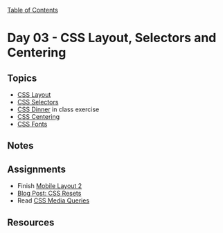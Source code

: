 [Table of Contents](/README.md)

# Day 03 - CSS Layout, Selectors and Centering

## Topics
* [CSS Layout](/units/css-layout/README.md)
* [CSS Selectors](/units/css-selectors/README.md)
* [CSS Dinner](http://flukeout.github.io/) in class exercise
* [CSS Centering](/units/css-centering/README.md)
* [CSS Fonts](https://developers.google.com/fonts/docs/getting_started)

## Notes
<!-- More detailed notes from class, including whiteboard photos etc -->

<!-- ## Code
[Code we wrote in class today](https://github.com/TIY-Austin-Front-End-Engineering/Curriculum/tree/master/notes/day-03/examples) -->

## Assignments
* Finish [Mobile Layout 2](https://online.theironyard.com/library/paths/115/units/377/assignments/649)
* [Blog Post: CSS Resets](https://online.theironyard.com/library/paths/115/units/377/assignments/645)
* Read [CSS Media Queries](/units/css-media-queries)

## Resources
